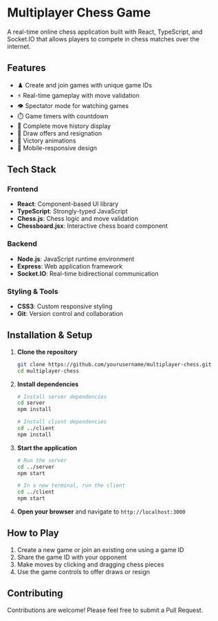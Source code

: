 # Multiplayer Chess Game

A real-time online chess application built with React, TypeScript, and Socket.IO that allows players to compete in chess matches over the internet.

## Features

- ♟️ Create and join games with unique game IDs
- ⚡ Real-time gameplay with move validation
- 👁️ Spectator mode for watching games
- ⏱️ Game timers with countdown
- 📜 Complete move history display
- 🤝 Draw offers and resignation
- 🎉 Victory animations
- 📱 Mobile-responsive design

## Tech Stack

### Frontend
- **React**: Component-based UI library
- **TypeScript**: Strongly-typed JavaScript
- **Chess.js**: Chess logic and move validation
- **Chessboard.jsx**: Interactive chess board component

### Backend
- **Node.js**: JavaScript runtime environment
- **Express**: Web application framework
- **Socket.IO**: Real-time bidirectional communication

### Styling & Tools
- **CSS3**: Custom responsive styling
- **Git**: Version control and collaboration

## Installation & Setup

1. **Clone the repository**
    ```bash
    git clone https://github.com/yourusername/multiplayer-chess.git
    cd multiplayer-chess
    ```

2. **Install dependencies**
    ```bash
    # Install server dependencies
    cd server
    npm install

    # Install client dependencies
    cd ../client
    npm install
    ```

3. **Start the application**
    ```bash
    # Run the server
    cd ../server
    npm start

    # In a new terminal, run the client
    cd ../client
    npm start
    ```

4. **Open your browser** and navigate to `http://localhost:3000`

## How to Play

1. Create a new game or join an existing one using a game ID
2. Share the game ID with your opponent
3. Make moves by clicking and dragging chess pieces
4. Use the game controls to offer draws or resign

## Contributing

Contributions are welcome! Please feel free to submit a Pull Request.
